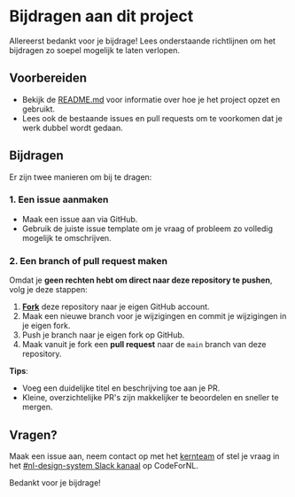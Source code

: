 # Bijdragen aan dit project

Allereerst bedankt voor je bijdrage! Lees onderstaande richtlijnen om het bijdragen zo soepel mogelijk te laten verlopen.

## Voorbereiden

- Bekijk de [README.md](./README.md) voor informatie over hoe je het project opzet en gebruikt.
- Lees ook de bestaande issues en pull requests om te voorkomen dat je werk dubbel wordt gedaan.

## Bijdragen

Er zijn twee manieren om bij te dragen:

### 1. Een issue aanmaken

- Maak een issue aan via GitHub.
- Gebruik de juiste issue template om je vraag of probleem zo volledig mogelijk te omschrijven.

### 2. Een branch of pull request maken

Omdat je **geen rechten hebt om direct naar deze repository te pushen**, volg je deze stappen:

1. [**Fork**](/nl-design-system/candidate/fork) deze repository naar je eigen GitHub account.
2. Maak een nieuwe branch voor je wijzigingen en commit je wijzigingen in je eigen fork.
3. Push je branch naar je eigen fork op GitHub.
4. Maak vanuit je fork een **pull request** naar de `main` branch van deze repository.

**Tips**:

- Voeg een duidelijke titel en beschrijving toe aan je PR.
- Kleine, overzichtelijke PR's zijn makkelijker te beoordelen en sneller te mergen.

## Vragen?

Maak een issue aan, neem contact op met het [kernteam](https://nldesignsystem.nl/project/kernteam/) of stel je vraag in het [#nl-design-system Slack kanaal](https://praatmee.codefor.nl) op CodeForNL.

Bedankt voor je bijdrage!
